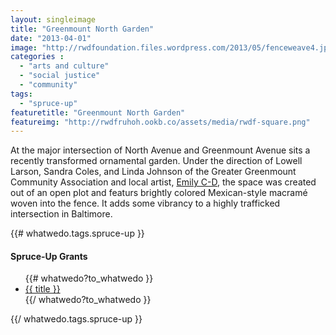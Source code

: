 ```yaml
---
layout: singleimage
title: "Greenmount North Garden"
date: "2013-04-01"
image: "http://rwdfoundation.files.wordpress.com/2013/05/fenceweave4.jpg"
categories :
  - "arts and culture"
  - "social justice"
  - "community"
tags:
  - "spruce-up"
featuretitle: "Greenmount North Garden"
featureimg: "http://rwdfruhoh.ookb.co/assets/media/rwdf-square.png"
---
```


At the major intersection of North Avenue and Greenmount Avenue sits a recently transformed ornamental garden. Under the direction of Lowell Larson, Sandra Coles, and Linda Johnson of the Greater Greenmount Community Association and local artist, [Emily C-D][ECD], the space was created out of an open plot and featurs brightly colored Mexican-style macramé woven into the fence. It adds some vibrancy to a highly trafficked intersection in Baltimore.

{{# whatwedo.tags.spruce-up }}
  <div class="spruceup">
    <h4>Spruce-Up Grants</h4>
    <ul>
    {{# whatwedo?to_whatwedo }}
      <li><a href="{{url}}" data-disqus-identifier="{{url}}">{{ title }}</a></li>
    {{/ whatwedo?to_whatwedo }}
    </ul>
  </spruceup>
{{/ whatwedo.tags.spruce-up }}


[ECD]: http://www.emilycd.com/

